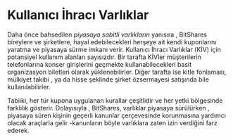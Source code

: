 # Kullanıcı İhracı Varlıklar

Daha önce bahsedilen *piyasaya sabitli varlıkların* yanısıra , BitShares bireylere ve 
şirketlere, hayal edebilecekleri herşeye ait  kendi kuponlarını yaratma ve piyasaya 
sürme imkanı verir. Kullanıcı İhracı Varlıklar (KİV) için potansiyel kullanım alanları 
sayısızdır. Bir tarafta KİVler müşterilerin telefonlarına konser girişlerini geçmekte 
kullanabilecekleri basit organizasyon biletleri olarak yüklenebilirler. Diğer tarafta ise 
kitle fonlaması, mülkiyet takibi , ya da hisse şeklinde şirket özsermayesi satışında bile 
kullanılabilirler.

Tabiiki, her tür kupona uygulanan kurallar çeşitlidir  ve her yetki bölgesinde farklılık 
gösterir. Dolayısıyla , BitShares,  varlıklar piyasaya sürülürken , piyasaya süren kişinin 
geçerli kanunlar çerçevesinde korunmasına yardımcı olacak araçlarla gelir -kanunların 
böyle varlıklara zaten izin verdiğini farz ederek.